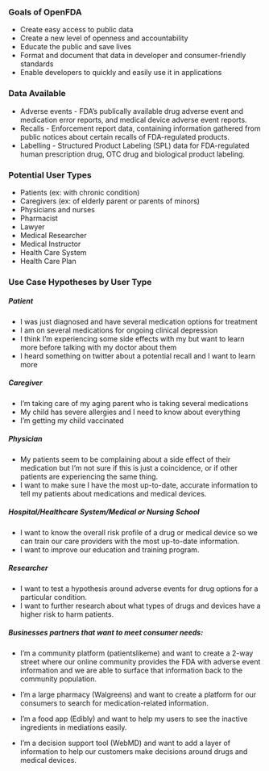 ### Goals of OpenFDA
* Create easy access to public data
* Create a new level of openness and accountability
* Educate the public and save lives
* Format and document that data in developer and consumer-friendly standards
* Enable developers to quickly and easily use it in applications

### Data Available
* Adverse events - FDA’s publically available drug adverse event and medication error reports, and medical device adverse event reports.
* Recalls - Enforcement report data, containing information gathered from public notices about certain recalls of FDA-regulated products.
* Labelling - Structured Product Labeling (SPL) data for FDA-regulated human prescription drug, OTC drug and biological product labeling.

### Potential User Types
* Patients (ex: with chronic condition)
* Caregivers (ex: of elderly parent or parents of minors)
* Physicians and nurses
* Pharmacist
* Lawyer
* Medical Researcher
* Medical Instructor
* Health Care System
* Health Care Plan

### Use Case Hypotheses by User Type
##### Patient
* I was just diagnosed and have several medication options for treatment
* I am on several medications for ongoing clinical depression
* I think I’m experiencing some side effects with my but want to learn more before talking with my doctor about them
* I heard something on twitter about a potential recall and I want to learn more

##### Caregiver
* I’m taking care of my aging parent who is taking several medications
* My child has severe allergies and I need to know about everything 
* I’m getting my child vaccinated

##### Physician
* My patients seem to be complaining about a side effect of their medication but I’m not sure if this is just a coincidence, or if other patients are experiencing the same thing.
* I want to make sure I have the most up-to-date, accurate information to tell my patients about medications and medical devices.

##### Hospital/Healthcare System/Medical or Nursing School
* I want to know the overall risk profile of a drug or medical device so we can train our care providers with the most up-to-date information.
* I want to improve our education and training program.

##### Researcher
* I want to test a hypothesis around adverse events for drug options for a particular condition. 
* I want to further research about what types of drugs and devices have a higher risk to harm patients.

##### Businesses partners that want to meet consumer needs:
* I’m a community platform (patientslikeme) and want to create a 2-way street where our online community provides the FDA with adverse event information and we are able to surface that information back to the community population.

* I’m a large pharmacy (Walgreens) and want to create a platform for our consumers to search for medication-related information.

* I’m a food app (Edibly) and want to help my users to see the inactive ingredients in mediations easily.

* I’m a decision support tool (WebMD) and want to add a layer of information to help our customers make decisions around drugs and medical devices.



